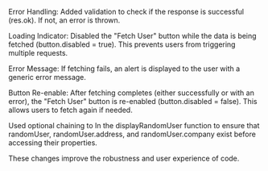 Error Handling: Added validation to check if the response is successful (res.ok). If not, an error is thrown.

Loading Indicator: Disabled the "Fetch User" button while the data is being fetched (button.disabled = true). This prevents users from triggering multiple requests.

Error Message: If fetching fails, an alert is displayed to the user with a generic error message.

Button Re-enable: After fetching completes (either successfully or with an error), the "Fetch User" button is re-enabled (button.disabled = false). This allows users to fetch again if needed.

Used optional chaining to In the displayRandomUser function to ensure that randomUser, 
randomUser.address, and randomUser.company exist before accessing their properties.

These changes improve the robustness and user experience of code.
